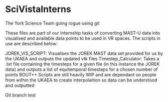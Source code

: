 # SciVistaInterns
The York Science Team going rogue using git

These files are part of our Internship tasks of converting MAST-U data into visualised and available
data points to be used in VR spaces. The scripts in use are described below:

JOREK_VIS_SCRIPT:
    Visualises the JOREK MAST data set provided for us by the UKAEA and outputs the updated vtk files
Timestep_Calculator:
    Takes a .txt file containing the timesteps for a given file (in this instance the JOREK data) and outputs a list of equitemporal timesteps for a chosen number of points
BOUT++ Scripts are still heavily WIP and are dependant on people from within the UKAEA to create interpolaition so data can be understood and outputted

Git branch test
